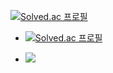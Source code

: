 <!-- ### Hi there 👋 -->

<!--
**raararaara/raararaara** is a ✨ _special_ ✨ repository because its `README.md` (this file) appears on your GitHub profile.

Here are some ideas to get you started:

- 🔭 I’m currently working on ...
- 🌱 I’m currently learning ...
- 👯 I’m looking to collaborate on ...
- 🤔 I’m looking for help with ...
- 💬 Ask me about ...
- 📫 How to reach me: ...
- 😄 Pronouns: ...
- ⚡ Fun fact: ...
-->
[![Solved.ac
프로필](http://mazassumnida.wtf/api/generate_badge?boj=raararaara)](https://solved.ac/raararaara)


* [![Solved.ac
프로필](http://mazassumnida.wtf/api/mini/generate_badge?boj=raararaara)](https://solved.ac/raararaara)

* [![](https://run.kaist.ac.kr/badges/codeforces/raararaara.svg)](https://codeforces.com/profile/raararaara)
